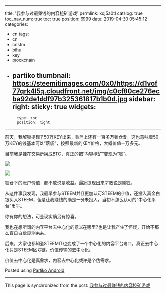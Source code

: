 
---
title: '我参与过最赚钱的内容挖矿游戏'
permlink: xqj5a0tl
catalog: true
toc_nav_num: true
toc: true
position: 9999
date: 2019-04-20 05:45:12
categories:
- cn
tags:
- cn
- cnstm
- bihu
- key
- blockchain
- partiko
thumbnail: https://steemitimages.com/0x0/https://d1vof77qrk4l5q.cloudfront.net/img/c0cf80ce276ecba92de1ddf97b325361817b1b0d.jpg
sidebar:
    right:
        sticky: true
widgets:
    -
        type: toc
        position: right
---


前天，我解锁提现了50万KEY出来，账号上还有一百多万锁仓着，这也意味着50万KEY的钱基本可以“落袋”，按照最新的KEY价格，大概价值一万多元。

目前我是挂在交易所换成BTC，真正的把“内容挖矿”变现为“钱”。

![](https://steemitimages.com/0x0/https://d1vof77qrk4l5q.cloudfront.net/img/c0cf80ce276ecba92de1ddf97b325361817b1b0d.jpg)

![](https://steemitimages.com/0x0/https://d1vof77qrk4l5q.cloudfront.net/img/2e745e33ad159d5903d1450bfd02ac6200809462.jpg)

锁仓下的账户价值，都不敢说是收益。最近提现出来才敢说是赚钱。

从这件事我发现，我最早参与STEEM并且更加认可STEEM的价值，还投入真金白银买入STEEM，但是让我赚钱的确是一分未投入，当初不怎么认可的“中心化平台”币乎。

你有你的想法，可是现实确另有惊喜。

我也在想所谓的内容平台去中心化的意义在哪里?也是让我产生了怀疑，开始不那么盲目自信窥测未来。

后来，大家也都知道STEEMIT也变成了一个中心化的内容平台端口，真正去中心化只是STEEM区块链，价值传输的去中心化。

价值去中心化是真需求，内容去中心化或许是个伪需求。

Posted using [Partiko Android](https://partiko.app/referral/yellowbird)

- - -

This page is synchronized from the post: [我参与过最赚钱的内容挖矿游戏](https://steemit.com/@yellowbird/xqj5a0tl)

